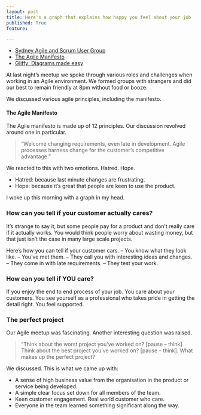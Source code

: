 ```yaml
---
layout: post
title: Here's a graph that explains how happy you feel about your job
published: True
feature: 

---
```


*   [Sydney Agile and Scrum User Group](http://www.meetup.com/Agile-Sydney/)
*   [The Agile Manifesto](http://agilemanifesto.org/principles.html)
*   [Gliffy: Diagrams made easy](http://www.gliffy.com/)

At last night’s meetup we spoke through various roles and challenges when working in an Agile environment. We formed groups with strangers and did our best to remain friendly at 8pm without food or booze.

We discussed various agile principles, including the manifesto.

#### The Agile Manifesto

The Agile manifesto is made up of 12 principles. Our discussion revolved around one in particular.

> “Welcome changing requirements, even late in development. Agile processes harness change for the customer’s competitive advantage.”

We reacted to this with two emotions. Hatred. Hope.

*   Hatred: because last minute changes are frustrating.
*   Hope: because it’s great that people are keen to use the product.

I woke up this morning with a graph in my head.

### How can you tell if your customer actually cares?

It’s strange to say it, but some people pay for a product and don’t really care if it actually works. You would think people worry about wasting money, but that just isn’t the case in many large scale projects.

Here’s how you can tell if your customer cars. – You know what they look like. – You’ve met them. – They call you with interesting ideas and changes. – They come in with late requirements. – They test your work.

### How can you tell if YOU care?

If you enjoy the end to end process of your job. You care about your customers. You see yourself as a professional who takes pride in getting the detail right. You feel supported.

### The perfect project

Our Agile meetup was fascinating. Another interesting question was raised.

> “Think about the worst project you’ve worked on? [pause – think] Think about the best project you’ve worked on? [pause – think]. What makes up the perfect project?

We discussed. This is what we came up with:

*   A sense of high business value from the organisation in the product or service being developed.
*   A simple clear focus set down for all members of the team.
*   Keen customer engagement. Real world customer who care.
*   Everyone in the team learned something significant along the way.